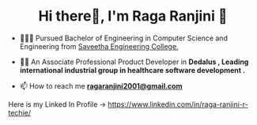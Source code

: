 <h1 align="center">Hi there👋, I'm Raga Ranjini 🤍</h1>

- 👩🏼‍🎓 Pursued Bachelor of Engineering in Computer Science and Engineering from [Saveetha Engineering College.](http://www.saveetha.ac.in/)

- 👨‍💻 An Associate Professional Product Developer in **Dedalus , Leading international industrial group in healthcare software development .**

- 📫 How to reach me **ragaranjini2001@gmail.com**

Here is my Linked In Profile -> https://www.linkedin.com/in/raga-ranjini-r-techie/
